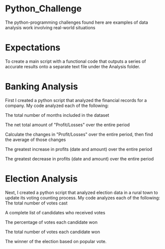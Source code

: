 # Python_Challenge
The python-programming challenges found here are examples of data analysis work involving real-world situations 
 
 # Expectations
 
 To create a main script with a functional code that outputs a series of accurate results onto a separate text file under the Analysis folder. 
 
# Banking Analysis

First I created a python script that analyzed the financial records for a company. My code analyzed each of the following: 

The total number of months included in the dataset


The net total amount of "Profit/Losses" over the entire period


Calculate the changes in "Profit/Losses" over the entire period, then find the average of those changes


The greatest increase in profits (date and amount) over the entire period


The greatest decrease in profits (date and amount) over the entire period

# Election Analysis

Next, I created a python script that analyzed election data in a rural town to update its voting counting process. My code analyzes each of the following: 
The total number of votes cast


A complete list of candidates who received votes


The percentage of votes each candidate won


The total number of votes each candidate won


The winner of the election based on popular vote.

